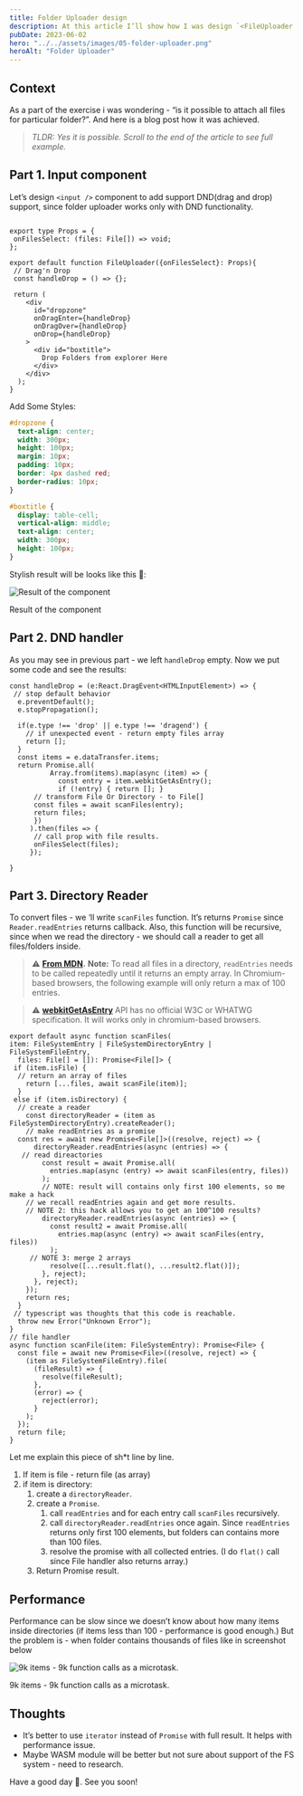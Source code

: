 ```yaml
---
title: Folder Uploader design
description: At this article I’ll show how I was design `<FileUploader />` react component with directory support.
pubDate: 2023-06-02
hero: "../../assets/images/05-folder-uploader.png"
heroAlt: "Folder Uploader"
---
```


## Context

As a part of the exercise i was wondering - “is it possible to attach all files for particular folder?”. And here is a blog post how it was achieved.

> *TLDR: Yes it is possible. Scroll to the end of the article to see full example.*
>

## Part 1. Input component

Let’s design `<input />` component to add support DND(drag and drop) support, since folder uploader works only with DND functionality.

```tsx

export type Props = {
 onFilesSelect: (files: File[]) => void;
};

export default function FileUploader({onFilesSelect}: Props){
 // Drag'n Drop
 const handleDrop = () => {};

 return (
    <div
      id="dropzone"
      onDragEnter={handleDrop}
      onDragOver={handleDrop}
      onDrop={handleDrop}
    >
      <div id="boxtitle">
        Drop Folders from explorer Here
      </div>
    </div>
  );
}
```

Add Some Styles:

```css
#dropzone {
  text-align: center;
  width: 300px;
  height: 100px;
  margin: 10px;
  padding: 10px;
  border: 4px dashed red;
  border-radius: 10px;
}

#boxtitle {
  display: table-cell;
  vertical-align: middle;
  text-align: center;
  width: 300px;
  height: 100px;
}
```

Stylish result will be looks like this 💅:

![Result of the component](../../assets/images/05-folder-uploader.png)

Result of the component

## Part 2. DND handler

As you may see in previous part - we left `handleDrop` empty. Now we put some code and see the results:

```tsx
const handleDrop = (e:React.DragEvent<HTMLInputElement>) => {
 // stop default behavior 
  e.preventDefault();
  e.stopPropagation();

  if(e.type !== 'drop' || e.type !== 'dragend') {
    // if unexpected event - return empty files array
    return [];
  }
  const items = e.dataTransfer.items;
  return Promise.all(
          Array.from(items).map(async (item) => {
            const entry = item.webkitGetAsEntry();
            if (!entry) { return []; }
      // transform File Or Directory - to File[]
      const files = await scanFiles(entry);
      return files;
      })
     ).then(files => {
      // call prop with file results.
      onFilesSelect(files);
     });

}
```

## Part 3. Directory Reader

To convert files - we ‘ll write `scanFiles` function. It’s returns `Promise` since  `Reader.readEntries` returns callback. Also, this function will be recursive, since when we read the directory - we should call a reader to get all files/folders inside.

> ⚠️ **[From MDN](https://developer.mozilla.org/en-US/docs/Web/API/DataTransferItem/webkitGetAsEntry#javascript).** **Note:** To read all files in a directory, `readEntries` needs to be called repeatedly until it returns an empty array. In Chromium-based browsers, the following example will only return a max of 100 entries.

> ⚠️ **[webkitGetAsEntry](https://developer.mozilla.org/en-US/docs/Web/API/DataTransferItem/webkitGetAsEntry)** API has no official W3C or WHATWG specification. It will works only in chromium-based browsers.

```tsx
export default async function scanFiles(
item: FileSystemEntry | FileSystemDirectoryEntry | FileSystemFileEntry,
  files: File[] = []): Promise<File[]> {
 if (item.isFile) {
  // return an array of files
    return [...files, await scanFile(item)];
  }
 else if (item.isDirectory) {
  // create a reader
    const directoryReader = (item as FileSystemDirectoryEntry).createReader();
    // make readEntries as a promise
  const res = await new Promise<File[]>((resolve, reject) => {
      directoryReader.readEntries(async (entries) => {
   // read direactories
        const result = await Promise.all(
          entries.map(async (entry) => await scanFiles(entry, files))
        );
        // NOTE: result will contains only first 100 elements, so me make a hack
    // we recall readEntries again and get more results.
    // NOTE 2: this hack allows you to get an 100^100 results?
        directoryReader.readEntries(async (entries) => {
          const result2 = await Promise.all(
            entries.map(async (entry) => await scanFiles(entry, files))
          );
     // NOTE 3: merge 2 arrays
          resolve([...result.flat(), ...result2.flat()]);
        }, reject);
      }, reject);
    });
    return res;
  }
 // typescript was thoughts that this code is reachable.  
  throw new Error("Unknown Error");
}
// file handler
async function scanFile(item: FileSystemEntry): Promise<File> {
  const file = await new Promise<File>((resolve, reject) => {
    (item as FileSystemFileEntry).file(
      (fileResult) => {
        resolve(fileResult);
      },
      (error) => {
        reject(error);
      }
    );
  });
  return file;
}
```

Let me explain this piece of sh*t line by line.

1. If item is file - return file (as array)
2. if item is directory:
    1. create a `directoryReader`.
    2. create a `Promise`.
        1. call `readEntries` and for each entry call `scanFiles` recursively.
        2. call `directoryReader.readEntries` once again. Since `readEntries` returns only first 100 elements, but folders can contains more than 100 files.
        3. resolve the promise with all collected entries. (I do `flat()` call since File handler also returns array.)
    3. Return Promise result.

## Performance

Performance can be slow since we doesn’t know about how many items inside directories (if items less than 100 - performance is good enough.) But the problem is - when folder contains thousands of files like in screenshot below

![9k items - 9k function calls as a microtask.](../../assets/images/05-folder-uploader-result.png)

9k items - 9k function calls as a microtask.

## Thoughts

- It’s better to use `iterator` instead of `Promise` with full result. It helps with performance issue.
- Maybe WASM module will be better but not sure about support of the FS system - need to research.

Have a good day 👋. See you soon!
